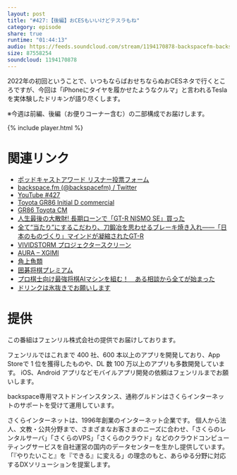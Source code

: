 ```yaml
---
layout: post
title: "#427:【後編】おCESもいいけどテスラもね"
category: episode
share: true
runtime: "01:44:13"
audio: https://feeds.soundcloud.com/stream/1194170878-backspacefm-backspacefm-427-2.mp3
size: 87558254
soundcloud: 1194170878
---
```


2022年の初回ということで、いつもならばおせちならぬおCESネタで行くところですが、今回は「iPhoneにタイヤを履かせたようなクルマ」と言われるTeslaを実体験したドリキンが語り尽くします。

※今週は前編、後編（お便りコーナー含む）の二部構成でお届けします。


{% include player.html %}

# 関連リンク
* [ポッドキャストアワード リスナー投票フォーム](https://ssl.1242.com/aplform/form/aplform.php?fcode=jpa2021_listener)
* [backspace.fm (@backspacefm) / Twitter](https://twitter.com/backspacefm)
* [YouTube #427](https://note.com/backspacefm/n/n54a8f6331d35)
* [Toyota GR86 Initial D commercial](https://www.plumehead.com/toyotaep2pursuit)
* [GR86 Toyota CM](https://www.youtube.com/watch?v=-pEsCFlUdac)
* [人生最後の大散財! 長期ローンで「GT-R NISMO SE」買った](https://av.watch.impress.co.jp/docs/topic/pb2021/1377344.html)
* [全て“当たり”にするこだわり、刀鍛冶を思わせるブレーキ焼き入れ――「日本のものづくり」マインドが凝縮されたGT-R](https://www.itmedia.co.jp/news/articles/2201/02/news018.html)
* [VIVIDSTORM プロジェクタースクリーン](https://www.amazon.co.jp/VIVIDSTORM-PRO%E8%B6%85%E7%9F%AD%E7%84%A6%E7%82%B9%E3%83%AC%E3%83%BC%E3%82%B6%E3%83%BC%E3%83%97%E3%83%AD%E3%82%B8%E3%82%A7%E3%82%AF%E3%82%BF%E3%83%BC%E3%82%B9%E3%82%AF%E3%83%AA%E3%83%BC%E3%83%B3%E3%80%81TV%E3%83%9B%E3%83%BC%E3%83%A0%E3%82%B7%E3%82%A2%E3%82%BF%E3%83%BC%E3%83%97%E3%83%AD%E3%82%B8%E3%82%A7%E3%82%AF%E3%82%BF%E3%83%BC8K-3D-VWSDSTUST120H/dp/B089Q4SRFK?th=1)
* [AURA – XGIMI](https://jp.xgimi.com/pages/aura)
* [角上魚類](https://www.kakujoe.co.jp/index.php)
* [囲碁将棋プレミアム](https://www.shogipremium.jp/information/0Hdzg)
* [プロ棋士向け最強将棋AIマシンを組む！　ある相談から全てが始まった](https://www.itmedia.co.jp/news/articles/2112/29/news026.html)
* [ドリンクは氷抜きでお願いします](https://mstdn.guru/web/statuses/107591282372537125)

# 提供

この番組はフェンリル株式会社の提供でお届けしております。

フェンリルではこれまで 400 社、600 本以上のアプリを開発しており、App Storeで 1 位を獲得したものや、DL 数 100 万以上のアプリも多数開発しています。
iOS、Android アプリなどモバイルアプリ開発の依頼はフェンリルまでお願いします。

backspace専用マストドンインスタンス、通称グルドンはさくらインターネットのサポートを受けて運用しています。

さくらインターネットは、1996年創業のインターネット企業です。 
個人から法人、文教・公共分野まで、さまざまなお客さまのニーズに合わせ、「さくらのレンタルサーバ」「さくらのVPS」「さくらのクラウド」などのクラウドコンピューティングサービスを自社運営の国内のデータセンターを生かし提供しています。
「『やりたいこと』を『できる』に変える」の理念のもと、あらゆる分野に対応するDXソリューションを提案します。
